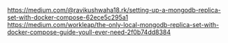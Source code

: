 https://medium.com/@ravikushwaha18.rk/setting-up-a-mongodb-replica-set-with-docker-compose-62ece5c295a1
https://medium.com/workleap/the-only-local-mongodb-replica-set-with-docker-compose-guide-youll-ever-need-2f0b74dd8384